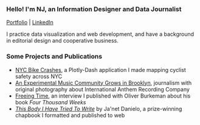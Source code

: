 ### Hello! I'm NJ, an Information Designer and Data Journalist

[Portfolio](https://njsmithfm.github.io) | [LinkedIn](https://www.linkedin.com/in/njsmithfm/)

I practice data visualization and web development, and have a background in editorial design and cooperative business.

### Some Projects and Publications

- [NYC Bike Crashes](https://nycbikecrashes.pythonanywhere.com/), a Plotly-Dash application I made mapping cyclist safety across NYC
- [An Experimental Music Community Grows in Brooklyn](https://publicseminar.org/2023/12/an-experimental-music-community-grows-in-brooklyn/), journalism with original photography about International Anthem Recording Company
- [Freeing Time](https://publicseminar.org/2022/11/freeing-time/), an interview I published with Oliver Burkeman about his book _Four Thousand Weeks_
- _[This Body I Have Tried To Write](https://maydaymagazine.com/this-body-i-have-tried-to-write-by-janet-danielo/)_ by Ja'net Danielo, a prize-winning chapbook I formatted and published to web
